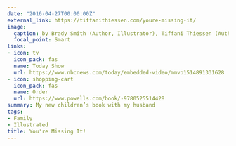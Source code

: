 ```yaml
---
date: "2016-04-27T00:00:00Z"
external_link: https://tiffanithiessen.com/youre-missing-it/
image:
  caption: by Brady Smith (Author, Illustrator), Tiffani Thiessen (Author) 
  focal_point: Smart
links:
- icon: tv
  icon_pack: fas
  name: Today Show
  url: https://www.nbcnews.com/today/embedded-video/mmvo1514891331628
- icon: shopping-cart
  icon_pack: fas
  name: Order
  url: https://www.powells.com/book/-9780525514428
summary: My new children’s book with my husband
tags:
- Family
- Illustrated
title: You're Missing It!
---
```

